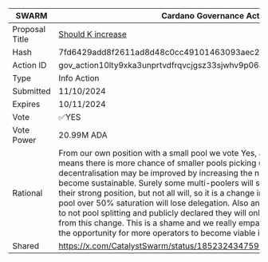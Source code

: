 |SWARM|Cardano Governance Actions|
|----------------|---------------------------|
|Proposal Title|[Should K increase](https://adastat.net/governances/7fd6429add8f2611ad8d48c0cc49101463093aec285faea402e8cfde78ea58d700)|
|Hash|7fd6429add8f2611ad8d48c0cc49101463093aec285faea402e8cfde78ea58d700|
|Action ID|gov_action10lty9xka3unprtvdfrqvcjgsz33sjwhv9p06afqzar8au782trtsq7dhd95|
|Type|Info Action|
|Submitted|11/10/2024|
|Expires|10/11/2024|
|Vote|✅YES|
|Vote Power|20.99M ADA|
|Rational|From our own position with a small pool we vote Yes, as forcing ADA to move around means there is more chance of smaller pools picking up some more ADA. But also, decentralisation may be improved by increasing the number of pools that can become sustainable. Surely some multi-poolers will split their pools and maintain their strong position, but not all will, so it is a change in the right direction. Any large pool over 50% saturation will lose delegation. Also any large pool that has committed to not pool splitting and publicly declared they will only ever run one pool will suffer from this change. This is a shame and we really empathise, but we think increasing the opportunity for more operators to become viable is the right direction|
|Shared|https://x.com/CatalystSwarm/status/1852324347597209872|
